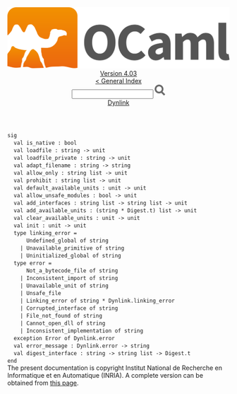 <!-- ((! set title API !)) ((! set documentation !)) ((! set api !)) ((! set nobreadcrumb !)) -->
<div class="api"><header><nav class="toc brand"><a class="brand" href="https://ocaml.org/"><img src="colour-logo-gray.svg" class="svg" alt="OCaml"></a></nav><nav class="toc"><div class="toc_version"><a href="/docs" id="version-select">Version 4.03</a></div><a href="index.html">&lt; General Index</a><div class="api_search"><input type="text" name="apisearch" id="api_search" oninput="mySearch(false);" onkeypress="this.oninput();" onclick="this.oninput();" onpaste="this.oninput();">
<img src="search_icon.svg" alt="Search" class="svg" onclick="mySearch(false)"></div>
<div id="search_results"></div><div class="toc_title"><a href="Dynlink.html">Dynlink</a></div><ul></ul></nav></header>
<code class="code"><span class="keyword">sig</span>
&nbsp;&nbsp;<span class="keyword">val</span>&nbsp;is_native&nbsp;:&nbsp;bool
&nbsp;&nbsp;<span class="keyword">val</span>&nbsp;loadfile&nbsp;:&nbsp;string&nbsp;<span class="keywordsign">-&gt;</span>&nbsp;unit
&nbsp;&nbsp;<span class="keyword">val</span>&nbsp;loadfile_private&nbsp;:&nbsp;string&nbsp;<span class="keywordsign">-&gt;</span>&nbsp;unit
&nbsp;&nbsp;<span class="keyword">val</span>&nbsp;adapt_filename&nbsp;:&nbsp;string&nbsp;<span class="keywordsign">-&gt;</span>&nbsp;string
&nbsp;&nbsp;<span class="keyword">val</span>&nbsp;allow_only&nbsp;:&nbsp;string&nbsp;list&nbsp;<span class="keywordsign">-&gt;</span>&nbsp;unit
&nbsp;&nbsp;<span class="keyword">val</span>&nbsp;prohibit&nbsp;:&nbsp;string&nbsp;list&nbsp;<span class="keywordsign">-&gt;</span>&nbsp;unit
&nbsp;&nbsp;<span class="keyword">val</span>&nbsp;default_available_units&nbsp;:&nbsp;unit&nbsp;<span class="keywordsign">-&gt;</span>&nbsp;unit
&nbsp;&nbsp;<span class="keyword">val</span>&nbsp;allow_unsafe_modules&nbsp;:&nbsp;bool&nbsp;<span class="keywordsign">-&gt;</span>&nbsp;unit
&nbsp;&nbsp;<span class="keyword">val</span>&nbsp;add_interfaces&nbsp;:&nbsp;string&nbsp;list&nbsp;<span class="keywordsign">-&gt;</span>&nbsp;string&nbsp;list&nbsp;<span class="keywordsign">-&gt;</span>&nbsp;unit
&nbsp;&nbsp;<span class="keyword">val</span>&nbsp;add_available_units&nbsp;:&nbsp;(string&nbsp;*&nbsp;<span class="constructor">Digest</span>.t)&nbsp;list&nbsp;<span class="keywordsign">-&gt;</span>&nbsp;unit
&nbsp;&nbsp;<span class="keyword">val</span>&nbsp;clear_available_units&nbsp;:&nbsp;unit&nbsp;<span class="keywordsign">-&gt;</span>&nbsp;unit
&nbsp;&nbsp;<span class="keyword">val</span>&nbsp;init&nbsp;:&nbsp;unit&nbsp;<span class="keywordsign">-&gt;</span>&nbsp;unit
&nbsp;&nbsp;<span class="keyword">type</span>&nbsp;linking_error&nbsp;=
&nbsp;&nbsp;&nbsp;&nbsp;&nbsp;&nbsp;<span class="constructor">Undefined_global</span>&nbsp;<span class="keyword">of</span>&nbsp;string
&nbsp;&nbsp;&nbsp;&nbsp;<span class="keywordsign">|</span>&nbsp;<span class="constructor">Unavailable_primitive</span>&nbsp;<span class="keyword">of</span>&nbsp;string
&nbsp;&nbsp;&nbsp;&nbsp;<span class="keywordsign">|</span>&nbsp;<span class="constructor">Uninitialized_global</span>&nbsp;<span class="keyword">of</span>&nbsp;string
&nbsp;&nbsp;<span class="keyword">type</span>&nbsp;error&nbsp;=
&nbsp;&nbsp;&nbsp;&nbsp;&nbsp;&nbsp;<span class="constructor">Not_a_bytecode_file</span>&nbsp;<span class="keyword">of</span>&nbsp;string
&nbsp;&nbsp;&nbsp;&nbsp;<span class="keywordsign">|</span>&nbsp;<span class="constructor">Inconsistent_import</span>&nbsp;<span class="keyword">of</span>&nbsp;string
&nbsp;&nbsp;&nbsp;&nbsp;<span class="keywordsign">|</span>&nbsp;<span class="constructor">Unavailable_unit</span>&nbsp;<span class="keyword">of</span>&nbsp;string
&nbsp;&nbsp;&nbsp;&nbsp;<span class="keywordsign">|</span>&nbsp;<span class="constructor">Unsafe_file</span>
&nbsp;&nbsp;&nbsp;&nbsp;<span class="keywordsign">|</span>&nbsp;<span class="constructor">Linking_error</span>&nbsp;<span class="keyword">of</span>&nbsp;string&nbsp;*&nbsp;<span class="constructor">Dynlink</span>.linking_error
&nbsp;&nbsp;&nbsp;&nbsp;<span class="keywordsign">|</span>&nbsp;<span class="constructor">Corrupted_interface</span>&nbsp;<span class="keyword">of</span>&nbsp;string
&nbsp;&nbsp;&nbsp;&nbsp;<span class="keywordsign">|</span>&nbsp;<span class="constructor">File_not_found</span>&nbsp;<span class="keyword">of</span>&nbsp;string
&nbsp;&nbsp;&nbsp;&nbsp;<span class="keywordsign">|</span>&nbsp;<span class="constructor">Cannot_open_dll</span>&nbsp;<span class="keyword">of</span>&nbsp;string
&nbsp;&nbsp;&nbsp;&nbsp;<span class="keywordsign">|</span>&nbsp;<span class="constructor">Inconsistent_implementation</span>&nbsp;<span class="keyword">of</span>&nbsp;string
&nbsp;&nbsp;<span class="keyword">exception</span>&nbsp;<span class="constructor">Error</span>&nbsp;<span class="keyword">of</span>&nbsp;<span class="constructor">Dynlink</span>.error
&nbsp;&nbsp;<span class="keyword">val</span>&nbsp;error_message&nbsp;:&nbsp;<span class="constructor">Dynlink</span>.error&nbsp;<span class="keywordsign">-&gt;</span>&nbsp;string
&nbsp;&nbsp;<span class="keyword">val</span>&nbsp;digest_interface&nbsp;:&nbsp;string&nbsp;<span class="keywordsign">-&gt;</span>&nbsp;string&nbsp;list&nbsp;<span class="keywordsign">-&gt;</span>&nbsp;<span class="constructor">Digest</span>.t
<span class="keyword">end</span></code><div class="copyright">The present documentation is copyright Institut National de Recherche en Informatique et en Automatique (INRIA). A complete version can be obtained from <a href="http://caml.inria.fr/pub/docs/manual-ocaml/">this page</a>.</div></div>